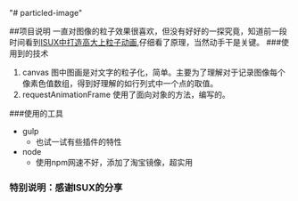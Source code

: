 "# particled-image"

##项目说明
一直对图像的粒子效果很喜欢，但没有好好的一探究竟，知道前一段时间看到[ISUX中打造高大上粒子动画](https://isux.tencent.com/canvas-particle-animation.html),仔细看了原理，当然动手干是关键。
###使用到的技术
1. canvas
	图中图画是对文字的粒子化，简单。主要为了理解对于记录图像每个像素色值数组，得到好理解的如行列式中一个点的取值。
2. requestAnimationFrame
	使用了面向对象的方法，编写的。

###使用的工具
+ gulp
	- 也试一试有些插件的特性
+ node
	- 使用npm网速不好，添加了淘宝镜像，超实用


### 特别说明：感谢ISUX的分享
